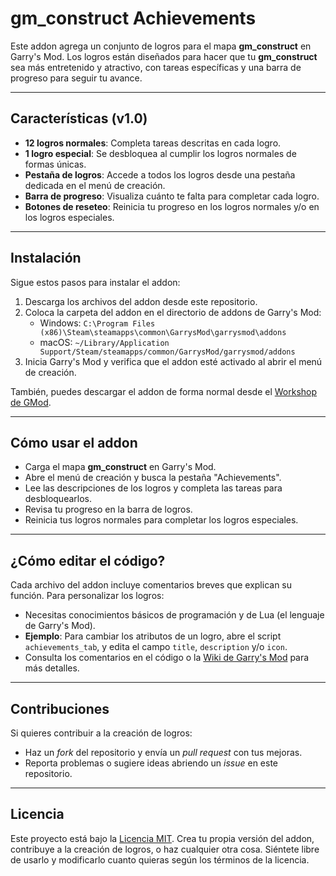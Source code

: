 # gm_construct Achievements

Este addon agrega un conjunto de logros para el mapa **gm_construct** en Garry's Mod. Los logros están diseñados para hacer que tu **gm_construct** sea más entretenido y atractivo, con tareas específicas y una barra de progreso para seguir tu avance.

---

## Características (v1.0)
- **12 logros normales**: Completa tareas descritas en cada logro.
- **1 logro especial**: Se desbloquea al cumplir los logros normales de formas únicas.
- **Pestaña de logros**: Accede a todos los logros desde una pestaña dedicada en el menú de creación.
- **Barra de progreso**: Visualiza cuánto te falta para completar cada logro.
- **Botones de reseteo**: Reinicia tu progreso en los logros normales y/o en los logros especiales.

---

## Instalación
Sigue estos pasos para instalar el addon:
1. Descarga los archivos del addon desde este repositorio.
2. Coloca la carpeta del addon en el directorio de addons de Garry's Mod:
   - Windows: `C:\Program Files (x86)\Steam\steamapps\common\GarrysMod\garrysmod\addons`
   - macOS: `~/Library/Application Support/Steam/steamapps/common/GarrysMod/garrysmod/addons`
3. Inicia Garry's Mod y verifica que el addon esté activado al abrir el menú de creación.

También, puedes descargar el addon de forma normal desde el [Workshop de GMod](https://steamcommunity.com/sharedfiles/filedetails/?id=3539012137).

---

## Cómo usar el addon
- Carga el mapa **gm_construct** en Garry's Mod.
- Abre el menú de creación y busca la pestaña "Achievements".
- Lee las descripciones de los logros y completa las tareas para desbloquearlos.
- Revisa tu progreso en la barra de logros.
- Reinicia tus logros normales para completar los logros especiales.

---

## ¿Cómo editar el código?
Cada archivo del addon incluye comentarios breves que explican su función. Para personalizar los logros:
- Necesitas conocimientos básicos de programación y de Lua (el lenguaje de Garry's Mod).
- **Ejemplo**: Para cambiar los atributos de un logro, abre el script `achievements_tab`, y edita el campo `title`, `description` y/o `icon`.
- Consulta los comentarios en el código o la [Wiki de Garry's Mod](https://wiki.garrysmod.com/) para más detalles.

---

## Contribuciones
Si quieres contribuir a la creación de logros:
- Haz un *fork* del repositorio y envía un *pull request* con tus mejoras.
- Reporta problemas o sugiere ideas abriendo un *issue* en este repositorio.

---

## Licencia
Este proyecto está bajo la [Licencia MIT](LICENSE). Crea tu propia versión del addon, contribuye a la creación de logros, o haz cualquier otra cosa. Siéntete libre de usarlo y modificarlo cuanto quieras según los términos de la licencia.